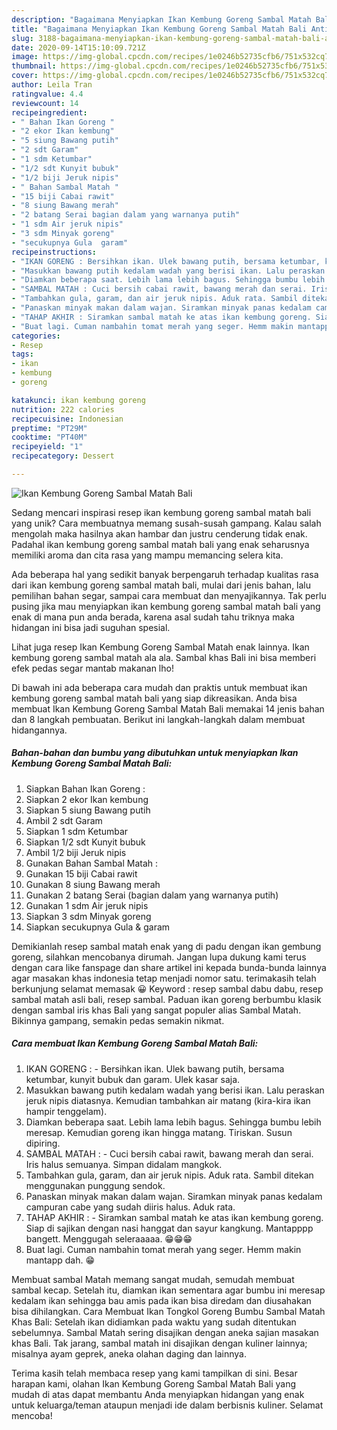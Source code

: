 ```yaml
---
description: "Bagaimana Menyiapkan Ikan Kembung Goreng Sambal Matah Bali Anti Gagal"
title: "Bagaimana Menyiapkan Ikan Kembung Goreng Sambal Matah Bali Anti Gagal"
slug: 3188-bagaimana-menyiapkan-ikan-kembung-goreng-sambal-matah-bali-anti-gagal
date: 2020-09-14T15:10:09.721Z
image: https://img-global.cpcdn.com/recipes/1e0246b52735cfb6/751x532cq70/ikan-kembung-goreng-sambal-matah-bali-foto-resep-utama.jpg
thumbnail: https://img-global.cpcdn.com/recipes/1e0246b52735cfb6/751x532cq70/ikan-kembung-goreng-sambal-matah-bali-foto-resep-utama.jpg
cover: https://img-global.cpcdn.com/recipes/1e0246b52735cfb6/751x532cq70/ikan-kembung-goreng-sambal-matah-bali-foto-resep-utama.jpg
author: Leila Tran
ratingvalue: 4.4
reviewcount: 14
recipeingredient:
- " Bahan Ikan Goreng "
- "2 ekor Ikan kembung"
- "5 siung Bawang putih"
- "2 sdt Garam"
- "1 sdm Ketumbar"
- "1/2 sdt Kunyit bubuk"
- "1/2 biji Jeruk nipis"
- " Bahan Sambal Matah "
- "15 biji Cabai rawit"
- "8 siung Bawang merah"
- "2 batang Serai bagian dalam yang warnanya putih"
- "1 sdm Air jeruk nipis"
- "3 sdm Minyak goreng"
- "secukupnya Gula  garam"
recipeinstructions:
- "IKAN GORENG : Bersihkan ikan. Ulek bawang putih, bersama ketumbar, kunyit bubuk dan garam. Ulek kasar saja."
- "Masukkan bawang putih kedalam wadah yang berisi ikan. Lalu peraskan jeruk nipis diatasnya. Kemudian tambahkan air matang (kira-kira ikan hampir tenggelam)."
- "Diamkan beberapa saat. Lebih lama lebih bagus. Sehingga bumbu lebih meresap. Kemudian goreng ikan hingga matang. Tiriskan. Susun dipiring."
- "SAMBAL MATAH : Cuci bersih cabai rawit, bawang merah dan serai. Iris halus semuanya. Simpan didalam mangkok."
- "Tambahkan gula, garam, dan air jeruk nipis. Aduk rata. Sambil ditekan menggunakan punggung sendok."
- "Panaskan minyak makan dalam wajan. Siramkan minyak panas kedalam campuran cabe yang sudah diiris halus. Aduk rata."
- "TAHAP AKHIR : Siramkan sambal matah ke atas ikan kembung goreng. Siap di sajikan dengan nasi hanggat dan sayur kangkung. Mantapppp bangett. Menggugah seleraaaaa. 😁😁😁"
- "Buat lagi. Cuman nambahin tomat merah yang seger. Hemm makin mantapp dah. 😁"
categories:
- Resep
tags:
- ikan
- kembung
- goreng

katakunci: ikan kembung goreng 
nutrition: 222 calories
recipecuisine: Indonesian
preptime: "PT29M"
cooktime: "PT40M"
recipeyield: "1"
recipecategory: Dessert

---
```



![Ikan Kembung Goreng Sambal Matah Bali](https://img-global.cpcdn.com/recipes/1e0246b52735cfb6/751x532cq70/ikan-kembung-goreng-sambal-matah-bali-foto-resep-utama.jpg)

Sedang mencari inspirasi resep ikan kembung goreng sambal matah bali yang unik? Cara membuatnya memang susah-susah gampang. Kalau salah mengolah maka hasilnya akan hambar dan justru cenderung tidak enak. Padahal ikan kembung goreng sambal matah bali yang enak seharusnya memiliki aroma dan cita rasa yang mampu memancing selera kita.

Ada beberapa hal yang sedikit banyak berpengaruh terhadap kualitas rasa dari ikan kembung goreng sambal matah bali, mulai dari jenis bahan, lalu pemilihan bahan segar, sampai cara membuat dan menyajikannya. Tak perlu pusing jika mau menyiapkan ikan kembung goreng sambal matah bali yang enak di mana pun anda berada, karena asal sudah tahu triknya maka hidangan ini bisa jadi suguhan spesial.

Lihat juga resep Ikan Kembung Goreng Sambal Matah enak lainnya. Ikan kembung goreng sambal matah ala ala. Sambal khas Bali ini bisa memberi efek pedas segar mantab makanan lho!


Di bawah ini ada beberapa cara mudah dan praktis untuk membuat ikan kembung goreng sambal matah bali yang siap dikreasikan. Anda bisa membuat Ikan Kembung Goreng Sambal Matah Bali memakai 14 jenis bahan dan 8 langkah pembuatan. Berikut ini langkah-langkah dalam membuat hidangannya.

<!--inarticleads1-->

##### Bahan-bahan dan bumbu yang dibutuhkan untuk menyiapkan Ikan Kembung Goreng Sambal Matah Bali:

1. Siapkan  Bahan Ikan Goreng :
1. Siapkan 2 ekor Ikan kembung
1. Siapkan 5 siung Bawang putih
1. Ambil 2 sdt Garam
1. Siapkan 1 sdm Ketumbar
1. Siapkan 1/2 sdt Kunyit bubuk
1. Ambil 1/2 biji Jeruk nipis
1. Gunakan  Bahan Sambal Matah :
1. Gunakan 15 biji Cabai rawit
1. Gunakan 8 siung Bawang merah
1. Gunakan 2 batang Serai (bagian dalam yang warnanya putih)
1. Gunakan 1 sdm Air jeruk nipis
1. Siapkan 3 sdm Minyak goreng
1. Siapkan secukupnya Gula &amp; garam


Demikianlah resep sambal matah enak yang di padu dengan ikan gembung goreng, silahkan mencobanya dirumah. Jangan lupa dukung kami terus dengan cara like fanspage dan share artikel ini kepada bunda-bunda lainnya agar masakan khas indonesia tetap menjadi nomor satu. terimakasih telah berkunjung selamat memasak 😀 Keyword : resep sambal dabu dabu, resep sambal matah asli bali, resep sambal. Paduan ikan goreng berbumbu klasik dengan sambal iris khas Bali yang sangat populer alias Sambal Matah. Bikinnya gampang, semakin pedas semakin nikmat. 

<!--inarticleads2-->

##### Cara membuat Ikan Kembung Goreng Sambal Matah Bali:

1. IKAN GORENG : - Bersihkan ikan. Ulek bawang putih, bersama ketumbar, kunyit bubuk dan garam. Ulek kasar saja.
1. Masukkan bawang putih kedalam wadah yang berisi ikan. Lalu peraskan jeruk nipis diatasnya. Kemudian tambahkan air matang (kira-kira ikan hampir tenggelam).
1. Diamkan beberapa saat. Lebih lama lebih bagus. Sehingga bumbu lebih meresap. Kemudian goreng ikan hingga matang. Tiriskan. Susun dipiring.
1. SAMBAL MATAH : - Cuci bersih cabai rawit, bawang merah dan serai. Iris halus semuanya. Simpan didalam mangkok.
1. Tambahkan gula, garam, dan air jeruk nipis. Aduk rata. Sambil ditekan menggunakan punggung sendok.
1. Panaskan minyak makan dalam wajan. Siramkan minyak panas kedalam campuran cabe yang sudah diiris halus. Aduk rata.
1. TAHAP AKHIR : - Siramkan sambal matah ke atas ikan kembung goreng. Siap di sajikan dengan nasi hanggat dan sayur kangkung. Mantapppp bangett. Menggugah seleraaaaa. 😁😁😁
1. Buat lagi. Cuman nambahin tomat merah yang seger. Hemm makin mantapp dah. 😁


Membuat sambal Matah memang sangat mudah, semudah membuat sambal kecap. Setelah itu, diamkan ikan sementara agar bumbu ini meresap kedalam ikan sehingga bau amis pada ikan bisa diredam dan diusahakan bisa dihilangkan. Cara Membuat Ikan Tongkol Goreng Bumbu Sambal Matah Khas Bali: Setelah ikan didiamkan pada waktu yang sudah ditentukan sebelumnya. Sambal Matah sering disajikan dengan aneka sajian masakan khas Bali. Tak jarang, sambal matah ini disajikan dengan kuliner lainnya; misalnya ayam geprek, aneka olahan daging dan lainnya. 

Terima kasih telah membaca resep yang kami tampilkan di sini. Besar harapan kami, olahan Ikan Kembung Goreng Sambal Matah Bali yang mudah di atas dapat membantu Anda menyiapkan hidangan yang enak untuk keluarga/teman ataupun menjadi ide dalam berbisnis kuliner. Selamat mencoba!
